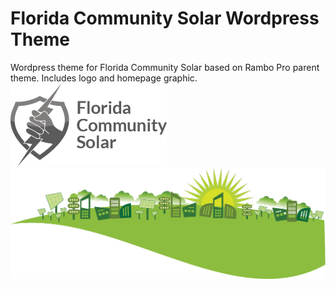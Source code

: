 # Florida Community Solar Wordpress Theme
Wordpress theme for Florida Community Solar based on Rambo Pro parent theme. Includes logo and homepage graphic.
![](https://raw.githubusercontent.com/stevebarakat/florida-community-solar-wordpress-theme/master/images/florida-community-solar-logo.png)
![](https://raw.githubusercontent.com/stevebarakat/florida-community-solar-wordpress-theme/master/images/florida-community-solar-banner.png)
